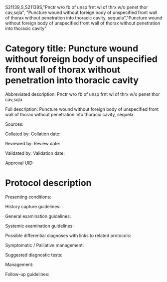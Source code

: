 S21139,S,S21139S,"Pnctr w/o fb of unsp frnt wl of thrx w/o penet thor cav,sqla", "Puncture wound without foreign body of unspecified front wall of thorax without penetration into thoracic cavity, sequela","Puncture wound without foreign body of unspecified front wall of thorax without penetration into thoracic cavity"
# Category title: Puncture wound without foreign body of unspecified front wall of thorax without penetration into thoracic cavity

Abbreviated description: Pnctr w/o fb of unsp frnt wl of thrx w/o penet thor cav,sqla

Full description: Puncture wound without foreign body of unspecified front wall of thorax without penetration into thoracic cavity, sequela

Sources:

Collated by:
Collation date:

Reviewed by:
Review date:

Validated by:
Validation date:

Approval UID:

# Protocol description

Presenting conditions:

History capture guidelines:

General examination guidelines:

Systemic examination guidelines:

Possible differential diagnoses with links to related protocols:

Symptomatic / Palliative management:

Suggested diagnostic tests:

Management:

Follow-up guidelines:

